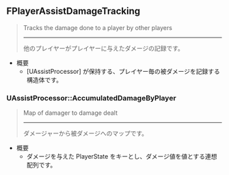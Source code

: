 ## FPlayerAssistDamageTracking

> Tracks the damage done to a player by other players
> 
> ----
> 他のプレイヤーがプレイヤーに与えたダメージの記録です。

* 概要
	* [UAssistProcessor] が保持する、プレイヤー毎の被ダメージを記録する構造体です。

### UAssistProcessor::AccumulatedDamageByPlayer

> Map of damager to damage dealt  
> 
> ----
> ダメージャーから被ダメージへのマップです。  

* 概要
	* ダメージを与えた PlayerState をキーとし、ダメージ値を値とする連想配列です。


<!--- ページ内のリンク --->

<!--- 自前の画像へのリンク --->

<!--- generated --->
[ULyraExperienceActionSet]: ../../Lyra/Experience/ULyraExperienceActionSet.md#ulyraexperienceactionset
